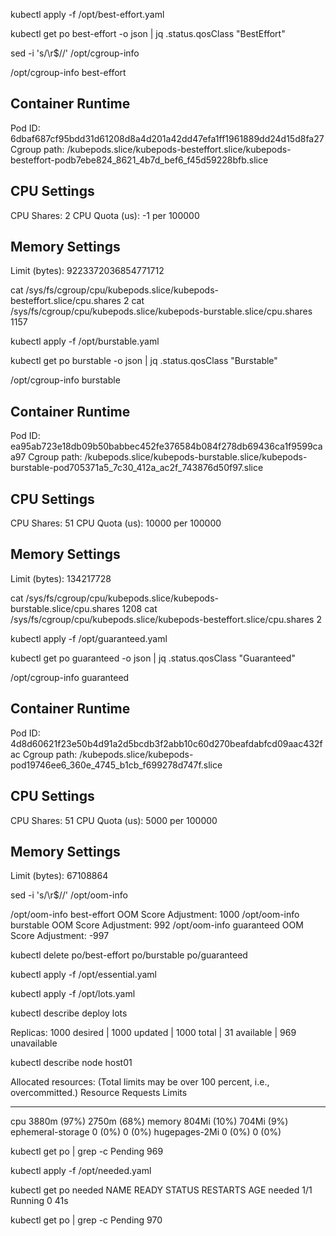 kubectl apply -f /opt/best-effort.yaml

kubectl get po best-effort -o json | jq .status.qosClass
"BestEffort"

sed -i 's/\r$//' /opt/cgroup-info

/opt/cgroup-info best-effort

Container Runtime
-----------------
Pod ID: 6dbaf687cf95bdd31d61208d8a4d201a42dd47efa1ff1961889dd24d15d8fa27
Cgroup path: /kubepods.slice/kubepods-besteffort.slice/kubepods-besteffort-podb7ebe824_8621_4b7d_bef6_f45d59228bfb.slice

CPU Settings
------------
CPU Shares: 2
CPU Quota (us): -1 per 100000

Memory Settings
---------------
Limit (bytes): 9223372036854771712

cat /sys/fs/cgroup/cpu/kubepods.slice/kubepods-besteffort.slice/cpu.shares
2
cat /sys/fs/cgroup/cpu/kubepods.slice/kubepods-burstable.slice/cpu.shares
1157

kubectl apply -f /opt/burstable.yaml

kubectl get po burstable -o json | jq .status.qosClass
"Burstable"

/opt/cgroup-info burstable

Container Runtime
-----------------
Pod ID: ea95ab723e18db09b50babbec452fe376584b084f278db69436ca1f9599caa97
Cgroup path: /kubepods.slice/kubepods-burstable.slice/kubepods-burstable-pod705371a5_7c30_412a_ac2f_743876d50f97.slice

CPU Settings
------------
CPU Shares: 51
CPU Quota (us): 10000 per 100000

Memory Settings
---------------
Limit (bytes): 134217728

cat /sys/fs/cgroup/cpu/kubepods.slice/kubepods-burstable.slice/cpu.shares
1208
cat /sys/fs/cgroup/cpu/kubepods.slice/kubepods-besteffort.slice/cpu.shares
2

kubectl apply -f /opt/guaranteed.yaml

kubectl get po guaranteed -o json | jq .status.qosClass
"Guaranteed"

/opt/cgroup-info guaranteed

Container Runtime
-----------------
Pod ID: 4d8d60621f23e50b4d91a2d5bcdb3f2abb10c60d270beafdabfcd09aac432fac
Cgroup path: /kubepods.slice/kubepods-pod19746ee6_360e_4745_b1cb_f699278d747f.slice

CPU Settings
------------
CPU Shares: 51
CPU Quota (us): 5000 per 100000

Memory Settings
---------------
Limit (bytes): 67108864

sed -i 's/\r$//' /opt/oom-info

/opt/oom-info best-effort
OOM Score Adjustment: 1000
/opt/oom-info burstable
OOM Score Adjustment: 992
/opt/oom-info guaranteed
OOM Score Adjustment: -997

kubectl delete po/best-effort po/burstable po/guaranteed

kubectl apply -f /opt/essential.yaml

kubectl apply -f /opt/lots.yaml

kubectl describe deploy lots

Replicas:               1000 desired | 1000 updated | 1000 total | 31 available | 969 unavailable

kubectl describe node host01

Allocated resources:
  (Total limits may be over 100 percent, i.e., overcommitted.)
  Resource           Requests     Limits
  --------           --------     ------
  cpu                3880m (97%)  2750m (68%)
  memory             804Mi (10%)  704Mi (9%)
  ephemeral-storage  0 (0%)       0 (0%)
  hugepages-2Mi      0 (0%)       0 (0%)

kubectl get po | grep -c Pending
969

kubectl apply -f /opt/needed.yaml

kubectl get po needed
NAME     READY   STATUS    RESTARTS   AGE
needed   1/1     Running   0          41s

kubectl get po | grep -c Pending
970

